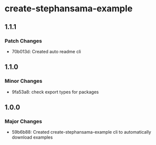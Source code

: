 # create-stephansama-example

## 1.1.1

### Patch Changes

- 70b013d: Created auto readme cli

## 1.1.0

### Minor Changes

- 9fa53a8: check export types for packages

## 1.0.0

### Major Changes

- 59b6b88: Created create-stephansama-example cli to automatically download examples
